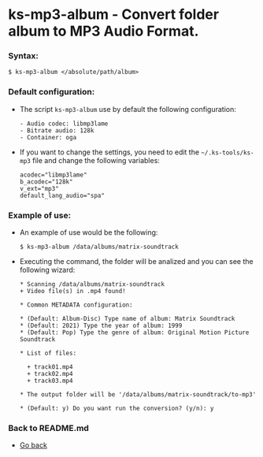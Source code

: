 ks-mp3-album - Convert folder album to MP3 Audio Format.
========================================================

### Syntax:

```shell
$ ks-mp3-album </absolute/path/album>
```

### Default configuration:

  * The script `ks-mp3-album` use by default the following configuration:
  
    ```shell
    - Audio codec: libmp3lame
    - Bitrate audio: 128k
    - Container: oga
    ````
    
  * If you want to change the settings, you need to edit the `~/.ks-tools/ks-mp3` file and change the following variables:
  
    ```shell
    acodec="libmp3lame"
    b_acodec="128k"
    v_ext="mp3"
    default_lang_audio="spa"
    ````
    
### Example of use:

  * An example of use would be the following:
  
    ```shell
    $ ks-mp3-album /data/albums/matrix-soundtrack
    ````
    
  * Executing the command, the folder will be analized and you can see the following wizard:
  
    ```shell
    * Scanning /data/albums/matrix-soundtrack
    + Video file(s) in .mp4 found!

    * Common METADATA configuration:

    * (Default: Album-Disc) Type name of album: Matrix Soundtrack
    * (Default: 2021) Type the year of album: 1999
    * (Default: Pop) Type the genre of album: Original Motion Picture Soundtrack

    * List of files:

      + track01.mp4
      + track02.mp4
      + track03.mp4

    * The output folder will be '/data/albums/matrix-soundtrack/to-mp3'

    * (Default: y) Do you want run the conversion? (y/n): y
    ````
    
### Back to README.md
    
* [Go back](https://github.com/q3aql/ks-tools/blob/main/README.md)
  
